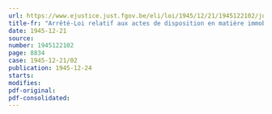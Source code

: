 ```yaml
---
url: https://www.ejustice.just.fgov.be/eli/loi/1945/12/21/1945122102/justel
title-fr: "Arrêté-Loi relatif aux actes de disposition en matière immobilière"
date: 1945-12-21
source:
number: 1945122102
page: 8834
case: 1945-12-21/02
publication: 1945-12-24
starts:
modifies:
pdf-original:
pdf-consolidated:
---
```


